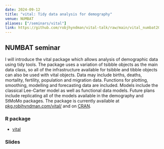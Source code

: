 ```yaml
---
date: 2024-09-12
title: "vital: Tidy data analysis for demography"
venue: NUMBAT
aliases: ["/seminars/vital"]
link: https://github.com/robjhyndman/vital-talk/raw/main/vital_numbat2024.pdf
---
```


## NUMBAT seminar

I will introduce the vital package which allows analysis of demographic data using tidy tools. The package uses a variation of tsibble objects as the main data class, so all of the infrastructure available for tsibble and tibble objects can also be used with vital objects. Data may include births, deaths, mortality, fertility, population and migration data. Functions for plotting, smoothing, modelling and forecasting data are included. Models include the classical Lee-Carter model as well as functional data models. Future plans include replicating all of the models available in the demography and StMoMo packages. The package is currently available at [pkg.robjhyndman.com/vital/](https://pkg.robjhyndman.com/vital/) and on [CRAN](https://cran.r-project.org/package=vital).

### R package

* [vital](https://pkg.robjhyndman.com/vital/)

### Slides
